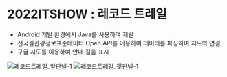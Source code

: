# 2022ITSHOW : 레코드 트레일

- Android 개발 환경에서 Java를 사용하여 개발
- 전국길관광정보표준데이터 Open API를 이용하여 데이터를 파싱하여 지도와 연결
- 구글 지도를 이용하여 안내 길을 표시

![레코드트레일_앞판넬-1](https://user-images.githubusercontent.com/80093106/176166110-38e79f96-ace6-4b45-ad11-c75c287d1a6a.png)
![레코드트레일_뒷판넬-1](https://user-images.githubusercontent.com/80093106/176166168-cc06a712-2264-42b4-a039-d7b10f07e1cc.png)
